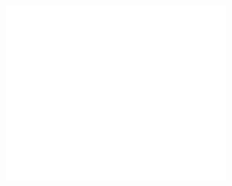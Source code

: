 <div align="center">
  <img src="header.svg" width="800" height="400" alt="Click to see the source">
</div>
